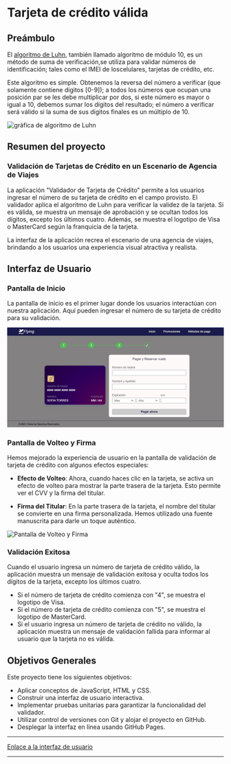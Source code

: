 # Tarjeta de crédito válida

## Preámbulo

El [algoritmo de Luhn](https://es.wikipedia.org/wiki/Algoritmo_de_Luhn), también llamado algoritmo de módulo 10, es un método de suma de verificación,se utiliza para validar números de identificación; tales como el IMEI de loscelulares, tarjetas de crédito, etc.

Este algoritmo es simple. Obtenemos la reversa del número a verificar (que solamente contiene dígitos [0-9]); a todos los números que ocupan una posición par se les debe multiplicar por dos, si este número es mayor o igual a 10, debemos sumar los dígitos del resultado; el número a verificar será válido si la suma de sus dígitos finales es un múltiplo de 10.

![gráfica de algoritmo de Luhn](./AlgoritmoLuhn.png)

## Resumen del proyecto

### Validación de Tarjetas de Crédito en un Escenario de Agencia de Viajes

La aplicación "Validador de Tarjeta de Crédito" permite a los usuarios ingresar el número de su tarjeta de crédito en el campo provisto. El validador aplica el algoritmo de Luhn para verificar la validez de la tarjeta. Si es válida, se muestra un mensaje de aprobación y se ocultan todos los dígitos, excepto los últimos cuatro. Además, se muestra el logotipo de Visa o MasterCard según la franquicia de la tarjeta.

La interfaz de la aplicación recrea el escenario de una agencia de viajes, brindando a los usuarios una experiencia visual atractiva y realista. 

## Interfaz de Usuario

### Pantalla de Inicio

La pantalla de inicio es el primer lugar donde los usuarios interactúan con nuestra aplicación. Aquí pueden ingresar el número de su tarjeta de crédito para su validación.

![Pantalla de Inicio](./src/assets/home.jpg)

### Pantalla de Volteo y Firma

Hemos mejorado la experiencia de usuario en la pantalla de validación de tarjeta de crédito con algunos efectos especiales:

- **Efecto de Volteo**: Ahora, cuando haces clic en la tarjeta, se activa un efecto de volteo para mostrar la parte trasera de la tarjeta. Esto permite ver el CVV y la firma del titular.

- **Firma del Titular**: En la parte trasera de la tarjeta, el nombre del titular se convierte en una firma personalizada. Hemos utilizado una fuente manuscrita para darle un toque auténtico.

![Pantalla de Volteo y Firma](./src/assets/volteo-firma.jpg)

### Validación Exitosa

Cuando el usuario ingresa un número de tarjeta de crédito válido, la aplicación muestra un mensaje de validación exitosa y oculta todos los dígitos de la tarjeta, excepto los últimos cuatro. 

- Si el número de tarjeta de crédito comienza con "4", se muestra el logotipo de Visa.
- Si el número de tarjeta de crédito comienza con "5", se muestra el logotipo de MasterCard.
- Si el usuario ingresa un número de tarjeta de crédito no válido, la aplicación muestra un mensaje de validación fallida para informar al usuario que la tarjeta no es válida.


## Objetivos Generales


Este proyecto tiene los siguientes objetivos:

- Aplicar conceptos de JavaScript, HTML y CSS.
- Construir una interfaz de usuario interactiva.
- Implementar pruebas unitarias para garantizar la funcionalidad del validador.
- Utilizar control de versiones con Git y alojar el proyecto en GitHub.
- Desplegar la interfaz en línea usando GitHub Pages.

---

[Enlace a la interfaz de usuario](https://sofia-torres-v.github.io/Card-validation/src/index.html)

---



